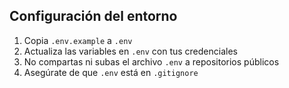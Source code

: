 ## Configuración del entorno

1. Copia `.env.example` a `.env`
2. Actualiza las variables en `.env` con tus credenciales
3. No compartas ni subas el archivo `.env` a repositorios públicos
4. Asegúrate de que `.env` está en `.gitignore`
